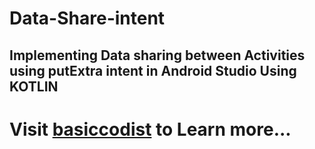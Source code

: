 # Data-Share-intent
<h2> Implementing Data sharing between Activities using putExtra intent in Android Studio Using KOTLIN</h2>
<h1>Visit <a href="https://www.basiccodist.wordpress.com">basiccodist</a> to Learn more...</h1>
